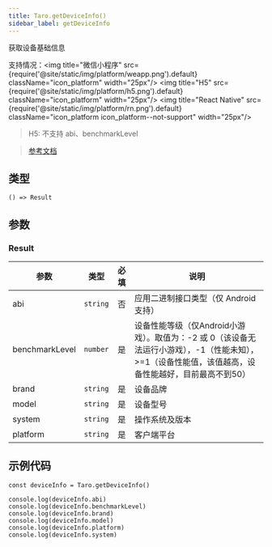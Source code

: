 ```yaml
---
title: Taro.getDeviceInfo()
sidebar_label: getDeviceInfo
---
```


获取设备基础信息

支持情况：<img title="微信小程序" src={require('@site/static/img/platform/weapp.png').default} className="icon_platform" width="25px"/> <img title="H5" src={require('@site/static/img/platform/h5.png').default} className="icon_platform" width="25px"/> <img title="React Native" src={require('@site/static/img/platform/rn.png').default} className="icon_platform icon_platform--not-support" width="25px"/>

> H5: 不支持 abi、benchmarkLevel

> [参考文档](https://developers.weixin.qq.com/miniprogram/dev/api/base/system/wx.getDeviceInfo.html)

## 类型

```tsx
() => Result
```

## 参数

### Result

| 参数 | 类型 | 必填 | 说明 |
| --- | --- | :---: | --- |
| abi | `string` | 否 | 应用二进制接口类型（仅 Android 支持） |
| benchmarkLevel | `number` | 是 | 设备性能等级（仅Android小游戏）。取值为：-2 或 0（该设备无法运行小游戏），-1（性能未知），>=1（设备性能值，该值越高，设备性能越好，目前最高不到50） |
| brand | `string` | 是 | 设备品牌 |
| model | `string` | 是 | 设备型号 |
| system | `string` | 是 | 操作系统及版本 |
| platform | `string` | 是 | 客户端平台 |

## 示例代码

```tsx
const deviceInfo = Taro.getDeviceInfo()

console.log(deviceInfo.abi)
console.log(deviceInfo.benchmarkLevel)
console.log(deviceInfo.brand)
console.log(deviceInfo.model)
console.log(deviceInfo.platform)
console.log(deviceInfo.system)
```

